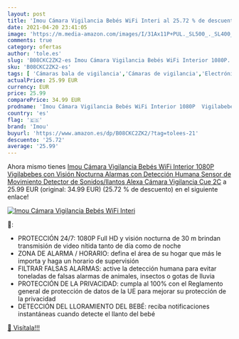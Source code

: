 ```yaml
---
layout: post
title: 'Imou Cámara Vigilancia Bebés WiFi Interi al 25.72 % de descuento'
date: 2021-04-20 23:41:05
image: 'https://m.media-amazon.com/images/I/31Ax11P+PUL._SL500_._SL400_.jpg'
comments: true
category: ofertas
author: 'tole.es'
slug: 'B08CKC2ZK2-es Imou Cámara Vigilancia Bebés WiFi Interior 1080P...'
sku: 'B08CKC2ZK2-es'
tags: [ 'Cámaras bala de vigilancia','Cámaras de vigilancia','Electrónica','Fotografía y videocámaras','alexa','imou', ]
actualPrice: 25.99 EUR
currency: EUR
price: 25.99
comparePrice: 34.99 EUR
prodname: 'Imou Cámara Vigilancia Bebés WiFi Interior 1080P  Vigilabebes con Visión Nocturna  Alarmas con Detección Humana  Sensor de Movimiento  Detector de Sonidos/llantos  Alexa Cámara Vigilancia  Cue 2C'
country: 'es'
flag: '🇪🇸'
brand: 'Imou'
buyurl: 'https://www.amazon.es/dp/B08CKC2ZK2/?tag=tolees-21'
descuento: '25.72'
average: '25.99'
---
```


Ahora mismo tienes [Imou Cámara Vigilancia Bebés WiFi Interior 1080P  Vigilabebes con Visión Nocturna  Alarmas con Detección Humana  Sensor de Movimiento  Detector de Sonidos/llantos  Alexa Cámara Vigilancia  Cue 2C](https://www.amazon.es/dp/B08CKC2ZK2/?tag=tolees-21) a 25.99 EUR (original: 34.99 EUR) (25.72 %  de descuento) en el siguiente enlace!

[![Imou Cámara Vigilancia Bebés WiFi Interi](https://m.media-amazon.com/images/I/31Ax11P+PUL._SL500_._SL400_.jpg)](https://www.amazon.es/dp/B08CKC2ZK2/?tag=tolees-21)

🔎:

- PROTECCIÓN 24/7: 1080P Full HD y visión nocturna de 30 m brindan transmisión de video nítida tanto de día como de noche
- ZONA DE ALARMA / HORARIO: defina el área de su hogar que más le importa y haga un horario de supervisión
- FILTRAR FALSAS ALARMAS: active la detección humana para evitar toneladas de falsas alarmas de animales, insectos o gotas de lluvia
- PROTECCIÓN DE LA PRIVACIDAD: cumpla al 100% con el Reglamento general de protección de datos de la UE para mejorar su protección de la privacidad
- DETECCIÓN DEL LLORAMIENTO DEL BEBÉ: reciba notificaciones instantáneas cuando detecte el llanto del bebé

[🛒 Visítala!!!](https://www.amazon.es/dp/B08CKC2ZK2/?tag=tolees-21)
